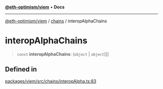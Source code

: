 [**@eth-optimism/viem**](../../README.md) • **Docs**

***

[@eth-optimism/viem](../../README.md) / [chains](../README.md) / interopAlphaChains

# interopAlphaChains

> `const` **interopAlphaChains**: (`object` \| `object`)[]

## Defined in

[packages/viem/src/chains/interopAlpha.ts:83](https://github.com/ethereum-optimism/ecosystem/blob/17cffb9f4d194af60c7c1f0d0e30d41e88fba084/packages/viem/src/chains/interopAlpha.ts#L83)
